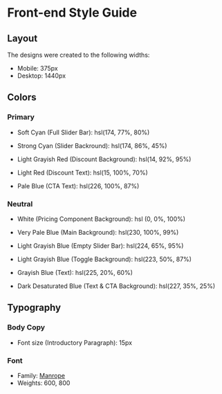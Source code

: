 # Front-end Style Guide

## Layout

The designs were created to the following widths:

- Mobile: 375px
- Desktop: 1440px

## Colors

### Primary


- Soft Cyan (Full Slider Bar): hsl(174, 77%, 80%)

- Strong Cyan (Slider Backround): hsl(174, 86%, 45%)

- Light Grayish Red (Discount Background): hsl(14, 92%, 95%)

- Light Red (Discount Text): hsl(15, 100%, 70%)

- Pale Blue (CTA Text): hsl(226, 100%, 87%)

### Neutral

- White (Pricing Component Background): hsl (0, 0%, 100%)

- Very Pale Blue (Main Background): hsl(230, 100%, 99%)

- Light Grayish Blue (Empty Slider Bar): hsl(224, 65%, 95%)

- Light Grayish Blue (Toggle Background): hsl(223, 50%, 87%)

- Grayish Blue (Text): hsl(225, 20%, 60%)

- Dark Desaturated Blue (Text & CTA Background): hsl(227, 35%, 25%)

## Typography

### Body Copy

- Font size (Introductory Paragraph): 15px

### Font

- Family: [Manrope](https://fonts.google.com/specimen/Manrope)
- Weights: 600, 800
